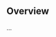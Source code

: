 <!-- Note: Please must use one of our issue templates to file an issue! 🛑 -->
<!-- 👉 https://github.com/JoshuaKGoldberg/cta-bingo-test-1/issues/new/choose 👈 -->
<!-- **Issues that should have been filed with a template will be closed without action, and we will ask you to use a template.** -->

<!-- This blank issue template is only for issues that don't fit any of the templates. -->

## Overview

...

